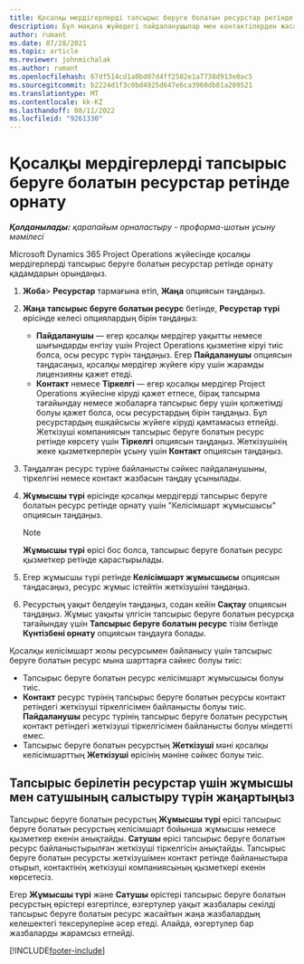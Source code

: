```yaml
---
title: Қосалқы мердігерлерді тапсырыс беруге болатын ресурстар ретінде орнату
description: Бұл мақала жүйедегі пайдаланушылар мен контактілерден жасалған қосалқы мердігер ресурстарын қалай орнату және қолдау керектігін түсіндіреді, осылайша олар Microsoft жүйесіндегі қосалқы мердігерлермен байланыстырылады Dynamics 365 Project Operations.
author: rumant
ms.date: 07/28/2021
ms.topic: article
ms.reviewer: johnmichalak
ms.author: rumant
ms.openlocfilehash: 67df514cd1a0bd07d4ff2582e1a7738d913e0ac5
ms.sourcegitcommit: b2224d1f3c0bd4925d647e6ca3960db81a209521
ms.translationtype: MT
ms.contentlocale: kk-KZ
ms.lasthandoff: 08/11/2022
ms.locfileid: "9261330"
---
```

# <a name="set-up-subcontractors-as-bookable-resources"></a>Қосалқы мердігерлерді тапсырыс беруге болатын ресурстар ретінде орнату

_**Қолданылады:** қарапайым орналастыру - проформа-шотын ұсыну мәмілесі_

Microsoft Dynamics 365 Project Operations жүйесінде қосалқы мердігерлерді тапсырыс беруге болатын ресурстар ретінде орнату қадамдарын орындаңыз.

1. **Жоба**\> **Ресурстар** тармағына өтіп, **Жаңа** опциясын таңдаңыз.
2. **Жаңа тапсырыс беруге болатын ресурс** бетінде, **Ресурстар түрі** өрісінде келесі опциялардың бірін таңдаңыз:

    - **Пайдаланушы** — егер қосалқы мердігер уақытты немесе шығындарды енгізу үшін Project Operations қызметіне кіруі тиіс болса, осы ресурс түрін таңдаңыз. Егер **Пайдаланушы** опциясын таңдасаңыз, қосалқы мердігер жүйеге кіру үшін жарамды лицензияны қажет етеді.
    - **Контакт** немесе **Тіркелгі** — егер қосалқы мердігер Project Operations жүйесіне кіруді қажет етпесе, бірақ тапсырма тағайындау немесе жобаларға тапсырыс беру үшін қолжетімді болуы қажет болса, осы ресурстардың бірін таңдаңыз. Бұл ресурстардың ешқайсысы жүйеге кіруді қамтамасыз етпейді. Жеткізуші компаниясын тапсырыс беруге болатын ресурс ретінде көрсету үшін **Тіркелгі** опциясын таңдаңыз. Жеткізушінің жеке қызметкерлерін ұсыну үшін **Контакт** опциясын таңдаңыз.

3. Таңдалған ресурс түріне байланысты сәйкес пайдаланушыны, тіркелгіні немесе контакт жазбасын таңдау ұсынылады.
4. **Жұмысшы түрі** өрісінде қосалқы мердігерді тапсырыс беруге болатын ресурс ретінде орнату үшін "Келісімшарт жұмысшысы" опциясын таңдаңыз.

    > [!NOTE]
    > **Жұмысшы түрі** өрісі бос болса, тапсырыс беруге болатын ресурс қызметкер ретінде қарастырылады.

5. Егер жұмысшы түрі ретінде **Келісімшарт жұмысшысы** опциясын таңдасаңыз, ресурс жұмыс істейтін жеткізушіні таңдаңыз.
6. Ресурстың уақыт белдеуін таңдаңыз, содан кейін **Сақтау** опциясын таңдаңыз. Жұмыс уақыты үлгісін тапсырыс беруге болатын ресурсқа тағайындау үшін **Тапсырыс беруге болатын ресурс** тізім бетінде **Күнтізбені орнату** опциясын таңдауға болады.

Қосалқы келісімшарт жолы ресурсымен байланысу үшін тапсырыс беруге болатын ресурс мына шарттарға сәйкес болуы тиіс:

- Тапсырыс беруге болатын ресурс келісімшарт жұмысшысы болуы тиіс.
- **Контакт** ресурс түрінің тапсырыс беруге болатын ресурсы контакт ретіндегі жеткізуші тіркелгісімен байланысты болуы тиіс. **Пайдаланушы** ресурс түрінің тапсырыс беруге болатын ресурстың контакт ретіндегі жеткізуші тіркелгісімен байланысты болуы міндетті емес.
- Тапсырыс беруге болатын ресурстың **Жеткізуші** мәні қосалқы келісімшарттың **Жеткізуші** өрісінің мәніне сәйкес болуы тиіс.

## <a name="update-the-type-of-worker-and-vendor-mapping-for-bookable-resources"></a>Тапсырыс берілетін ресурстар үшін жұмысшы мен сатушының салыстыру түрін жаңартыңыз

Тапсырыс беруге болатын ресурстың **Жұмысшы түрі** өрісі тапсырыс беруге болатын ресурстың келісімшарт бойынша жұмысшы немесе қызметкер екенін анықтайды. **Сатушы** өрісі тапсырыс беруге болатын ресурс байланыстырылған жеткізуші тіркелгісін анықтайды. Тапсырыс беруге болатын ресурсты жеткізушімен контакт ретінде байланыстыра отырып, контактінің жеткізуші компаниясының қызметкері екенін көрсетесіз.

Егер **Жұмысшы түрі** және **Сатушы** өрістері тапсырыс беруге болатын ресурстың өрістері өзгертілсе, өзгертулер уақыт жазбалары секілді тапсырыс беруге болатын ресурс жасайтын жаңа жазбалардың келешектегі тексерулеріне әсер етеді. Алайда, өзгертулер бар жазбаларды жарамсыз етпейді.

[!INCLUDE[footer-include](../../includes/footer-banner.md)]

